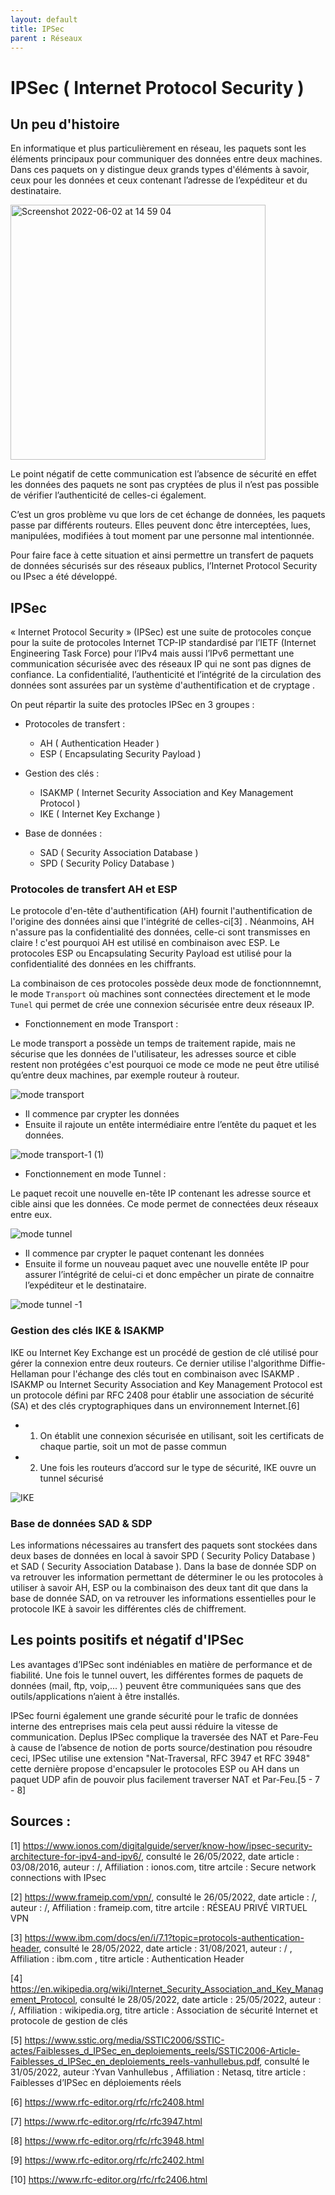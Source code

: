 ```yaml
---
layout: default
title: IPSec
parent : Réseaux
---
```


# IPSec ( Internet Protocol Security )

## Un peu d'histoire

En informatique et plus particulièrement en réseau, les paquets sont les éléments principaux pour communiquer des données entre deux machines. 
Dans ces paquets on y distingue deux grands types d'éléments à savoir, ceux pour les données et ceux contenant l’adresse de l’expéditeur et du destinataire.

<img width="408" alt="Screenshot 2022-06-02 at 14 59 04" src="https://user-images.githubusercontent.com/43784062/171634672-39e7557e-e713-429f-997d-805fc5f0283e.png">


Le point négatif de cette communication est l’absence de sécurité en effet les données des paquets ne sont pas cryptées de plus il n’est pas possible de vérifier l’authenticité de celles-ci également.

C’est un gros problème vu que lors de cet échange de données, les paquets passe par différents routeurs. Elles peuvent donc être interceptées, lues, manipulées, modifiées à tout moment par une personne mal intentionnée.

Pour faire face à cette situation et ainsi permettre un transfert de paquets de données sécurisés sur des réseaux publics, l’Internet Protocol Security ou IPsec a été développé.

## IPSec 

« Internet Protocol Security » (IPSec) est une suite de protocoles conçue pour la suite de protocoles Internet TCP-IP standardisé par l’IETF (Internet Engineering Task Force) pour l’IPv4 mais aussi l’IPv6 permettant une communication sécurisée avec des réseaux IP qui ne sont pas dignes de confiance. La confidentialité, l’authenticité et l’intégrité de la circulation des données sont assurées par un système d'authentification et de cryptage . 

On peut répartir la suite des protocles IPSec en 3 groupes : 

  - Protocoles de transfert : 
  
     - AH ( Authentication Header )
     - ESP ( Encapsulating Security Payload ) 
    
  - Gestion des clés :
  
     - ISAKMP ( Internet Security Association and Key Management Protocol )
     - IKE ( Internet Key Exchange )
  
  - Base de données :
 
    - SAD ( Security Association Database )
    - SPD ( Security Policy Database )

### Protocoles de transfert AH et ESP

Le protocole d'en-tête d'authentification (AH) fournit l'authentification de l'origine des données ainsi que l'intégrité de celles-ci[3] . Néanmoins, AH n'assure pas la confidentialité des données, celle-ci sont transmisses en claire !
c'est pourquoi AH est utilisé en combinaison avec ESP.
Le protocoles ESP ou Encapsulating Security Payload est utilisé pour la confidentialité des données en les chiffrants.

La combinaison de ces protocoles possède deux mode de fonctionnnemnt, le mode `Transport` où machines sont connectées directement et le mode `Tunel` qui permet de crée une connexion sécurisée entre deux réseaux IP.

- Fonctionnement en mode Transport :

Le mode transport a possède un temps de traitement rapide, mais ne sécurise que les données de l'utilisateur, les adresses source et cible restent non protégées c'est pourquoi ce mode ce mode ne peut être utilisé qu’entre deux machines, par exemple routeur à routeur.

![mode transport](https://user-images.githubusercontent.com/43784062/170671693-7d0c304d-b17b-475f-8b17-69aee9f934fc.jpeg)

  - Il commence par crypter les données
  - Ensuite il rajoute un entête intermédiaire entre l’entête du paquet et les données.

![mode transport-1 (1)](https://user-images.githubusercontent.com/43784062/170671717-796d871d-dcfe-45f1-a1ec-e915cb5f8160.jpg)


- Fonctionnement en mode Tunnel :
 
 Le paquet recoit une nouvelle en-tête IP contenant les adresse source et cible ainsi que les données.
 Ce mode permet de connectées deux réseaux entre eux.
 
![mode tunnel](https://user-images.githubusercontent.com/43784062/170671822-316aeaa2-8785-4c66-943a-b0c8b0f8742d.jpg)


  - Il commence par crypter le paquet contenant les données
  - Ensuite il forme un nouveau paquet avec une nouvelle entête IP pour assurer l’intégrité de celui-ci et donc empêcher un pirate de connaitre
l’expéditeur et le destinataire.

![mode tunnel -1](https://user-images.githubusercontent.com/43784062/170671863-06d7e744-6ceb-4831-9136-4cb51cbb58c2.jpg)


### Gestion des clés IKE & ISAKMP

IKE ou Internet Key Exchange est un procédé de gestion de clé utilisé pour gérer la connexion entre deux routeurs. Ce dernier utilise l'algorithme Diffie-Hellaman pour l'échange des clés tout en combinaison avec ISAKMP .
ISAKMP ou Internet Security Association and Key Management Protocol  est un protocole défini par RFC 2408 pour établir une association de sécurité (SA) et des clés cryptographiques dans un environnement Internet.[6]

- 1. On établit une connexion sécurisée en utilisant, soit les certificats de chaque partie, soit un mot de passe commun
- 2. Une fois les routeurs d’accord sur le type de sécurité, IKE ouvre un tunnel sécurisé

![IKE](https://user-images.githubusercontent.com/43784062/170671902-771c40ec-7197-4f2e-8774-54dab0226f26.jpeg)

### Base de données SAD & SDP

Les informations nécessaires au transfert des paquets sont stockées dans deux bases de données en local à savoir SPD ( Security Policy Database ) et SAD ( Security Association Database ).
Dans la base de donnée SDP on va retrouver les information permettant de déterminer le ou les protocoles à utiliser à savoir AH, ESP ou la combinaison des deux tant dit que dans la base de donnée SAD, on va retrouver les informations essentielles pour le protocole IKE à savoir les différentes clés de chiffrement.

## Les points positifs et négatif d'IPSec

Les avantages d’IPSec sont indéniables en matière de performance et de fiabilité. 
Une fois le tunnel ouvert, les différentes formes de paquets de données (mail, ftp, voip,... ) peuvent être communiquées sans que des outils/applications n’aient à être installés.

IPSec fourni également une grande sécurité pour le trafic de données interne des entreprises mais cela peut aussi réduire la vitesse de communication.
Deplus IPSec complique la traversée des NAT et Pare-Feu à cause de l’absence de notion de ports source/destination pou résoudre ceci, IPSec utilise une extension "Nat-Traversal, RFC 3947 et RFC 3948" cette dernière propose d'encapsuler le protocoles ESP ou AH dans un paquet UDP afin de pouvoir plus facilement traverser NAT et Par-Feu.[5 - 7 - 8]

## Sources :
[1] https://www.ionos.com/digitalguide/server/know-how/ipsec-security-architecture-for-ipv4-and-ipv6/, consulté le 26/05/2022, date article : 03/08/2016, auteur : /, Affiliation : ionos.com, titre artcile : Secure network connections with IPsec

[2] https://www.frameip.com/vpn/, consulté le 26/05/2022, date article : /, auteur : /, Affiliation : frameip.com, titre artcile : RÉSEAU PRIVÉ VIRTUEL VPN

[3] https://www.ibm.com/docs/en/i/7.1?topic=protocols-authentication-header, consulté le 28/05/2022, date article : 31/08/2021, auteur : / , Affiliation : ibm.com , titre article : Authentication Header

[4] https://en.wikipedia.org/wiki/Internet_Security_Association_and_Key_Management_Protocol, consulté le 28/05/2022, date article : 25/05/2022, auteur : /, Affiliation : wikipedia.org, titre article : Association de sécurité Internet et protocole de gestion de clés

[5] https://www.sstic.org/media/SSTIC2006/SSTIC-actes/Faiblesses_d_IPSec_en_deploiements_reels/SSTIC2006-Article-Faiblesses_d_IPSec_en_deploiements_reels-vanhullebus.pdf, consulté le 31/05/2022, auteur :Yvan Vanhullebus , Affiliation : Netasq, titre article : Faiblesses d’IPSec en déploiements réels

[6] https://www.rfc-editor.org/rfc/rfc2408.html

[7] https://www.rfc-editor.org/rfc/rfc3947.html

[8] https://www.rfc-editor.org/rfc/rfc3948.html

[9] https://www.rfc-editor.org/rfc/rfc2402.html

[10] https://www.rfc-editor.org/rfc/rfc2406.html
